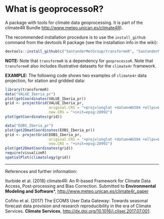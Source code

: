 # What is geoprocessoR?

A package with tools for climate data geoprocessing. It is part of the climate4R Bundle <http://www.meteo.unican.es/climate4R>).

The recommended installation procedure is to use the `install_github` command from the devtools R package (see the installation info in the wiki):

```r
devtools::install_github(c("SantanderMetGroup/transformeR", "SantanderMetGroup/geoprocessoR"))
```
**NOTE:** Note that `transformeR` is a dependency for `geoprocessoR`. Note that `transformeR` also includes illustrative datasets for the `climate4r` framework.

**EXAMPLE:** The following code shows two examples of `climate4r` data projection, for station and gridded data:

```r
library(transformeR)
data("VALUE_Iberia_pr")
plot(getCoordinates(VALUE_Iberia_pr))
grid <- projectGrid(VALUE_Iberia_pr,
                    original.CRS = "+proj=longlat +datum=WGS84 +ellps=WGS84 +towgs84=0,0,0",
                    new.CRS = "+init=epsg:28992")
plot(getCoordinates(grid))

data("EOBS_Iberia_pr")
plot(get2DmatCoordinates(EOBS_Iberia_pr))
grid <- projectGrid(EOBS_Iberia_pr,
                    original.CRS = "+proj=longlat +datum=WGS84 +ellps=WGS84 +towgs84=0,0,0",
                    new.CRS = "+init=epsg:28992")
plot(get2DmatCoordinates(grid))
require(visualizeR)
spatialPlot(climatology(grid))
```

---
References and further information: 

Iturbide et al. (2018) climate4R: An R-based Framework for Climate Data Access, Post-processing and Bias Correction. Submitted to **Environmental Modeling and Software***, http://www.meteo.unican.es/climate4r_paper 

Cofiño et al. (2017) The ECOMS User Data Gateway: Towards seasonal forecast data provision and research reproducibility in the era of Climate Services. **Climate Services**, http://dx.doi.org/10.1016/j.cliser.2017.07.001.
